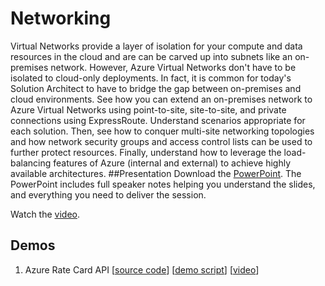 # Networking
Virtual Networks provide a layer of isolation for your compute and data resources in the cloud and are can be carved up into subnets like an on-premises network.  However, Azure Virtual Networks don't have to be isolated to cloud-only deployments.  In fact, it is common for today's Solution Architect to have to bridge the gap between on-premises and cloud environments.  See how you can extend an on-premises network to Azure Virtual Networks using point-to-site, site-to-site, and private connections using ExpressRoute.  Understand scenarios appropriate for each solution.  Then, see how to conquer multi-site networking topologies and how network security groups and access control lists can be used to further protect resources.  Finally, understand how to leverage the load-balancing features of Azure (internal and external) to achieve highly available architectures.
##Presentation
Download the [PowerPoint](https://github.com/GSIAzureCOE/Networking/blob/master/todo.pptx).
The PowerPoint includes full speaker notes helping you understand the slides, and everything you need to deliver the session.

Watch the [video](https://gsiazurecoecontent.blob.core.windows.net/networking/todo.mp4).

## Demos
1. Azure Rate Card API
[[source code](https://github.com/GSIAzureCOE/Networking/blob/master/todo)]
[[demo script](https://github.com/GSIAzureCOE/Networking/blob/master/todo.docx)]
[[video](https://gsiazurecoecontent.blob.core.windows.net/networking/todo.mp4)]
